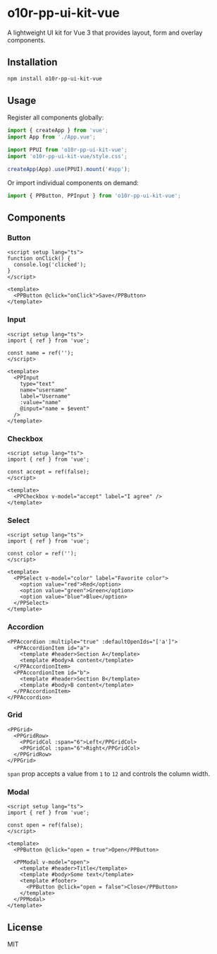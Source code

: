 # o10r-pp-ui-kit-vue

A lightweight UI kit for Vue 3 that provides layout, form and overlay components.

## Installation

```bash
npm install o10r-pp-ui-kit-vue
```

## Usage

Register all components globally:

```ts
import { createApp } from 'vue';
import App from './App.vue';

import PPUI from 'o10r-pp-ui-kit-vue';
import 'o10r-pp-ui-kit-vue/style.css';

createApp(App).use(PPUI).mount('#app');
```

Or import individual components on demand:

```ts
import { PPButton, PPInput } from 'o10r-pp-ui-kit-vue';
```

## Components

### Button

```vue
<script setup lang="ts">
function onClick() {
  console.log('clicked');
}
</script>

<template>
  <PPButton @click="onClick">Save</PPButton>
</template>
```

### Input

```vue
<script setup lang="ts">
import { ref } from 'vue';

const name = ref('');
</script>

<template>
  <PPInput
    type="text"
    name="username"
    label="Username"
    :value="name"
    @input="name = $event"
  />
</template>
```

### Checkbox

```vue
<script setup lang="ts">
import { ref } from 'vue';

const accept = ref(false);
</script>

<template>
  <PPCheckbox v-model="accept" label="I agree" />
</template>
```

### Select

```vue
<script setup lang="ts">
import { ref } from 'vue';

const color = ref('');
</script>

<template>
  <PPSelect v-model="color" label="Favorite color">
    <option value="red">Red</option>
    <option value="green">Green</option>
    <option value="blue">Blue</option>
  </PPSelect>
</template>
```

### Accordion

```vue
<PPAccordion :multiple="true" :defaultOpenIds="['a']">
  <PPAccordionItem id="a">
    <template #header>Section A</template>
    <template #body>A content</template>
  </PPAccordionItem>
  <PPAccordionItem id="b">
    <template #header>Section B</template>
    <template #body>B content</template>
  </PPAccordionItem>
</PPAccordion>
```

### Grid

```vue
<PPGrid>
  <PPGridRow>
    <PPGridCol :span="6">Left</PPGridCol>
    <PPGridCol :span="6">Right</PPGridCol>
  </PPGridRow>
</PPGrid>
```

`span` prop accepts a value from `1` to `12` and controls the column width.

### Modal

```vue
<script setup lang="ts">
import { ref } from 'vue';

const open = ref(false);
</script>

<template>
  <PPButton @click="open = true">Open</PPButton>

  <PPModal v-model="open">
    <template #header>Title</template>
    <template #body>Some text</template>
    <template #footer>
      <PPButton @click="open = false">Close</PPButton>
    </template>
  </PPModal>
</template>
```

## License

MIT


